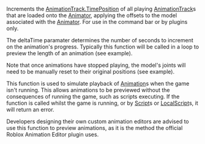 Increments the [AnimationTrack.TimePosition](https://developer.roblox.com/en-us/api-reference/property/AnimationTrack/TimePosition) of all playing [AnimationTrack](https://developer.roblox.com/en-us/api-reference/class/AnimationTrack)s that are loaded onto the [Animator](https://developer.roblox.com/en-us/api-reference/class/Animator), applying the offsets to the model associated with the [Animator](https://developer.roblox.com/en-us/api-reference/class/Animator). For use in the command bar or by plugins only.

The deltaTime paramater determines the number of seconds to increment on the animation's progress. Typically this function will be called in a loop to preview the length of an animation (see example).

Note that once animations have stopped playing, the model's joints will need to be manually reset to their original positions (see example).

This function is used to simulate playback of [Animation](https://developer.roblox.com/en-us/api-reference/class/Animation)s when the game isn't running. This allows animations to be previewed without the consequences of running the game, such as scripts executing. If the function is called whilst the game is running, or by [Script](https://developer.roblox.com/en-us/api-reference/class/Script)s or [LocalScript](https://developer.roblox.com/en-us/api-reference/class/LocalScript)s, it will return an error.

Developers designing their own custom animation editors are advised to use this function to preview animations, as it is the method the official Roblox Animation Editor plugin uses.